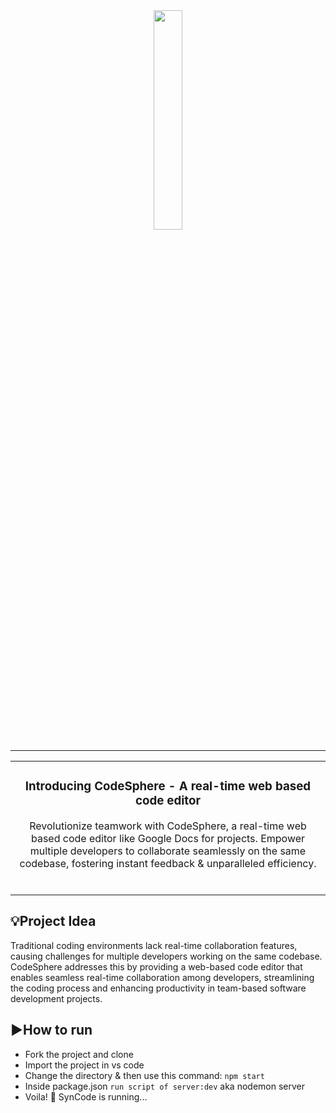 <div align="center">
<img src="https://github.com/anveshajain19/CodeSphere" style="width:30%; height:30%;" /> 
<hr/>
<table>
<tr>
<td align="center">
  
### Introducing CodeSphere - A real-time web based code editor
Revolutionize teamwork with CodeSphere, a real-time web based code editor like Google Docs for projects. Empower multiple developers to collaborate seamlessly on the same codebase, fostering instant feedback & unparalleled efficiency. 
<br/><br/>
</td>
</tr>
</table>
</div>

## 💡Project Idea
Traditional coding environments lack real-time collaboration features, causing challenges for multiple developers working on the same codebase. CodeSphere addresses this by providing a web-based code editor that enables seamless real-time collaboration among developers, streamlining the coding process and enhancing productivity in team-based software development projects.

## ▶️How to run
- Fork the project and clone
- Import the project in vs code
- Change the directory & then use this command: ```npm start```
- Inside package.json ```run script of server:dev``` aka nodemon server
- Voila! 🌟 SynCode is running...
